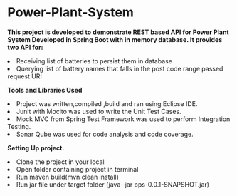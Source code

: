 # Power-Plant-System
<b>This project is developed to demonstrate REST based API for Power Plant System Developed in Spring Boot with in memory database. It provides two API for:</b>
<li>Receiving list of batteries to persist them in database</li>
<li>Querying list of battery names that falls in the post code range passed request URI </li>

<b> Tools and Libraries Used </b>
<li> Project was written,compiled ,build and ran using Eclipse IDE.</li>
<li>Junit with Mocito was used to write the Unit Test Cases.</li>
<li>Mock MVC from Spring Test Framework was used to perform Integration Testing. </li>
<li>Sonar Qube was used for code analysis and code coverage.</li>

<b> Setting Up project.</b>
<li>Clone the project in your local</li>
<li>Open folder containing project in terminal</li>
<li>Run maven build(mvn clean install)</li>
<li>Run jar file under target folder (java -jar pps-0.0.1-SNAPSHOT.jar) </li>


